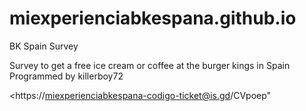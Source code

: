 # miexperienciabkespana.github.io
BK Spain Survey 

Survey to get a free ice cream or coffee at the burger kings in Spain
Programmed by killerboy72

<https://miexperienciabkespana-codigo-ticket@is.gd/CVpoep" </a>
